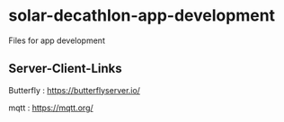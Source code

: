 # solar-decathlon-app-development
Files for app development


## Server-Client-Links
Butterfly : https://butterflyserver.io/

mqtt : https://mqtt.org/
